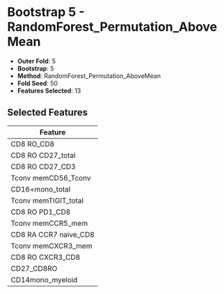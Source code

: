 # Bootstrap 5 - RandomForest_Permutation_AboveMean

- **Outer Fold**: 5
- **Bootstrap**: 5
- **Method**: RandomForest_Permutation_AboveMean
- **Fold Seed**: 50
- **Features Selected**: 13

## Selected Features

| Feature |
|---------|
| CD8 RO_CD8 |
| CD8 RO CD27_total |
| CD8 RO CD27_CD3 |
| Tconv memCD56_Tconv |
| CD16+mono_total |
| Tconv memTIGIT_total |
| CD8 RO PD1_CD8 |
| Tconv memCCR5_mem |
| CD8 RA CCR7 naive_CD8 |
| Tconv memCXCR3_mem |
| CD8 RO CXCR3_CD8 |
| CD27_CD8RO |
| CD14mono_myeloid |
